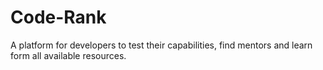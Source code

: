 # Code-Rank
A platform for developers to test their capabilities, find mentors and learn form all available resources.
